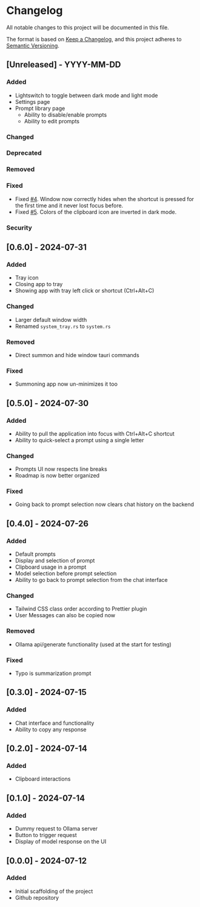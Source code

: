 # Changelog

All notable changes to this project will be documented in this file.

The format is based on [Keep a Changelog](https://keepachangelog.com/en/1.1.0/),
and this project adheres to [Semantic Versioning](https://semver.org/spec/v2.0.0.html).

## [Unreleased] - YYYY-MM-DD

### Added

- Lightswitch to toggle between dark mode and light mode
- Settings page
- Prompt library page
  - Ability to disable/enable prompts
  - Ability to edit prompts

### Changed

### Deprecated

### Removed

### Fixed

- Fixed [#4](https://github.com/CyprienGille/UbiClippy/issues/4). Window now correctly hides when the shortcut is pressed for the first time and it never lost focus before.
- Fixed [#5](https://github.com/CyprienGille/UbiClippy/issues/5). Colors of the clipboard icon are inverted in dark mode.

### Security

## [0.6.0] - 2024-07-31

### Added

- Tray icon
- Closing app to tray
- Showing app with tray left click or shortcut (Ctrl+Alt+C)

### Changed

- Larger default window width
- Renamed `system_tray.rs` to `system.rs`

### Removed

- Direct summon and hide window tauri commands

### Fixed

- Summoning app now un-minimizes it too

## [0.5.0] - 2024-07-30

### Added

- Ability to pull the application into focus with Ctrl+Alt+C shortcut
- Ability to quick-select a prompt using a single letter

### Changed

- Prompts UI now respects line breaks
- Roadmap is now better organized

### Fixed

- Going back to prompt selection now clears chat history on the backend

## [0.4.0] - 2024-07-26

### Added

- Default prompts
- Display and selection of prompt
- Clipboard usage in a prompt
- Model selection before prompt selection
- Ability to go back to prompt selection from the chat interface

### Changed

- Tailwind CSS class order according to Prettier plugin
- User Messages can also be copied now

### Removed

- Ollama api/generate functionality (used at the start for testing)

### Fixed

- Typo is summarization prompt

## [0.3.0] - 2024-07-15

### Added

- Chat interface and functionality
- Ability to copy any response

## [0.2.0] - 2024-07-14

### Added

- Clipboard interactions

## [0.1.0] - 2024-07-14

### Added

- Dummy request to Ollama server
- Button to trigger request
- Display of model response on the UI

## [0.0.0] - 2024-07-12

### Added

- Initial scaffolding of the project
- Github repository
